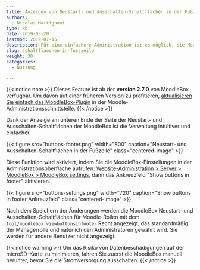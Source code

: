 ```yaml
---
title: Anzeigen von Neustart- und Ausschalten-Schaltflächen in der Fußzeile
authors:
  - Nicolas Martignoni
type: kb
date: 2019-05-20
lastmod: 2019-07-15
description: Für eine einfachere Administration ist es möglich, die MoodleBox Neustart- und Ausschalten-Schaltflächen in der Fußzeile aller Moodle-Seiten anzuzeigen.
slug: schaltflaechen-in-fusszeile
weight: 30
categories:
  - Nutzung

---
```

{{< notice note >}}
Dieses Feature ist ab der __version 2.7.0__ von MoodleBox verfügbar. Um davon auf einer früheren Version zu profitieren, [aktualisieren Sie einfach das MoodleBox-Plugin](http://moodlebox.home/admin/plugins.php?updatesonly=0&contribonly=1) in der Moodle-Administrationsschnittstelle.
{{< /notice >}}

Dank der Anzeige am unteren Ende der Seite der Neustart- und Ausschalten-Schaltflächen der MoodleBox ist die Verwaltung intuitiver und einfacher.

{{< figure src="buttons-footer.png" width="800" caption="Neustart- und Ausschalten-Schaltflächen in der Fußzeile" class="centered-image" >}}

Diese Funktion wird aktiviert, indem Sie die MoodleBox-Einstellungen in der Administrationsoberfläche aufrufen: [Website-Administration > Server > MoodleBox > MoodleBox settings][1], dann das Ankreuzfeld "Show buttons in footer" aktivieren.

{{< figure src="buttons-settings.png" width="720" caption="Show buttons in footer Ankreuzfeld" class="centered-image" >}}

Nach dem Speichern der Änderungen werden die MoodleBox Neustart- und Ausschalten-Schaltflächen für Moodle-Rollen mit dem `tool/moodlebox:viewbuttonsinfooter` Recht angezeigt, das standardmäßig der Managerrolle und natürlich den Administratoren gewährt wird. Sie werden für andere Benutzer nicht angezeigt.

{{< notice warning >}}
Um das Risiko von Datenbeschädigungen auf der microSD-Karte zu minimieren, fahren Sie zuerst die MoodleBox manuell herunter, bevor Sie die Stromversorgung ausschalten.
{{< /notice >}}

 [1]: http://moodlebox.home/admin/settings.php?section=tool_moodlebox_settings
